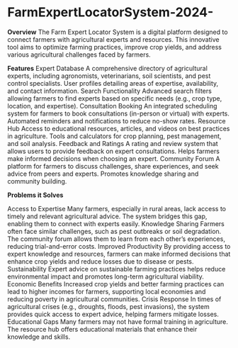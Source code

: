 # FarmExpertLocatorSystem-2024-
**Overview**
The Farm Expert Locator System is a digital platform designed to connect farmers with agricultural experts and resources. This innovative tool aims to optimize farming practices, improve crop yields, and address various agricultural challenges faced by farmers.

**Features**
 Expert Database
A comprehensive directory of agricultural experts, including agronomists, veterinarians, soil scientists, and pest control specialists.
User profiles detailing areas of expertise, availability, and contact information.
 Search Functionality
Advanced search filters allowing farmers to find experts based on specific needs (e.g., crop type, location, and expertise).
 Consultation Booking
An integrated scheduling system for farmers to book consultations (in-person or virtual) with experts.
Automated reminders and notifications to reduce no-show rates.
 Resource Hub
Access to educational resources, articles, and videos on best practices in agriculture.
Tools and calculators for crop planning, pest management, and soil analysis.
Feedback and Ratings
A rating and review system that allows users to provide feedback on expert consultations.
Helps farmers make informed decisions when choosing an expert.
Community Forum
A platform for farmers to discuss challenges, share experiences, and seek advice from peers and experts.
Promotes knowledge sharing and community building.

**Problems it Solves**

Access to Expertise
Many farmers, especially in rural areas, lack access to timely and relevant agricultural advice. The system bridges this gap, enabling them to connect with experts easily.
Knowledge Sharing
Farmers often face similar challenges, such as pest outbreaks or soil degradation. The community forum allows them to learn from each other’s experiences, reducing trial-and-error costs.
Improved Productivity
By providing access to expert knowledge and resources, farmers can make informed decisions that enhance crop yields and reduce losses due to disease or pests.
Sustainability
Expert advice on sustainable farming practices helps reduce environmental impact and promotes long-term agricultural viability.
Economic Benefits
Increased crop yields and better farming practices can lead to higher incomes for farmers, supporting local economies and reducing poverty in agricultural communities.
Crisis Response
In times of agricultural crises (e.g., droughts, floods, pest invasions), the system provides quick access to expert advice, helping farmers mitigate losses.
Educational Gaps
Many farmers may not have formal training in agriculture. The resource hub offers educational materials that enhance their knowledge and skills.

